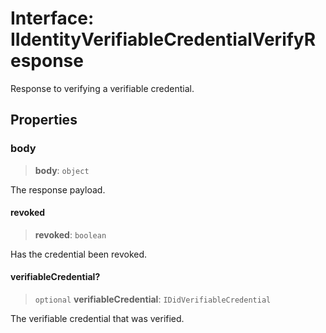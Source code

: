 # Interface: IIdentityVerifiableCredentialVerifyResponse

Response to verifying a verifiable credential.

## Properties

### body

> **body**: `object`

The response payload.

#### revoked

> **revoked**: `boolean`

Has the credential been revoked.

#### verifiableCredential?

> `optional` **verifiableCredential**: `IDidVerifiableCredential`

The verifiable credential that was verified.
